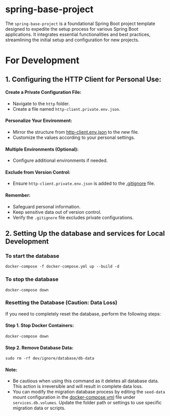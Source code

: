 # spring-base-project

The `spring-base-project` is a foundational Spring Boot project template designed to expedite the setup process for
various Spring Boot applications. It integrates essential functionalities and best practices, streamlining the initial
setup and configuration for new projects.

# For Development

## 1. Configuring the HTTP Client for Personal Use:
#### Create a Private Configuration File:
- Navigate to the `http` folder.
- Create a file named `http-client.private.env.json`.
#### Personalize Your Environment:
- Mirror the structure from [http-client.env.json](http%2Fhttp-client.env.json) to the new file.
- Customize the values according to your personal settings.
#### Multiple Environments (Optional):
- Configure additional environments if needed.
#### Exclude from Version Control:
- Ensure `http-client.private.env.json` is added to the [.gitignore](.gitignore) file.
#### Remember:
- Safeguard personal information.
- Keep sensitive data out of version control.
- Verify the `.gitignore` file excludes private configurations.

## 2. Setting Up the database and services for Local Development
### To start the database
    docker-compose -f docker-compose.yml up --build -d
### To stop the database
    docker-compose down
### Resetting the Database (Caution: Data Loss)
If you need to completely reset the database, perform the following steps:
#### Step 1. Stop Docker Containers:
   ```
   docker-compose down
   ```
#### Step 2. Remove Database Data:
   ```
   sudo rm -rf dev/ignore/database/db-data
   ```
#### Note:
- Be cautious when using this command as it deletes all database data. This action is irreversible and will result in complete data loss.
- You can modify the migration database process by editing the `seed-data` mount configuration in the [docker-compose.yml](docker-compose.yml) file under `services.db.volumes`. Update the folder path or settings to use specific migration data or scripts.
